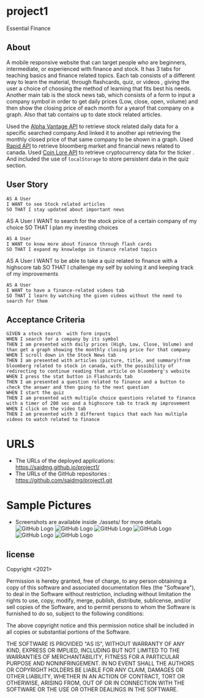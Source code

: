 # project1
Essential Finance 


## About

A mobile responsive website that can target people who are beginners, intermediate, or experienced with finance and stock. 
It has 3 tabs for teaching basics and finance related topics. Each tab consists of a different way to learn the material,
 through flashcards, quiz, or videos , giving the user a choice of choosing the method of learning that fits best his needs.
Another main tab is the stock news tab, which consists of a form to input a company symbol in order to get daily prices 
(Low, close, open, volume)  and then show the closing price of each month for a yearof that company on a graph. Also that tab contains 
up to date stock related articles.

Used the [Alpha Vantage API](https://www.alphavantage.co/) to retrieve stock related daily data for a specific searched company.And linked it to another api retrieving the monthly closed price of that same company  to be shown in a graph.
Used  [Rapid API](https://rapidapi.com/marketplace)  to retrieve bloomberg market and financial news related to canada.
Used [Coin Lore API](https://www.coinlore.com/cryptocurrency-data-api) to retrieve cryptocurrency data for the ticker .
And included the use of `localStorage` to store  persistent data in the quiz section.


## User Story

```
AS A User
I WANT to see Stock related articles 
SO THAT I stay updated about important news 
```
AS A User
I WANT to search for the stock price of a certain company of my choice
SO THAT I plan my investing choices
```
AS A User
I WANT to know more about finance through flash cards
SO THAT I expand my knowledge in finance related topics
```
AS A User
I WANT to be able to take a quiz related to finance with a highscore tab
SO THAT I challenge my self by solving it and keeping track of my improvements 
```
AS A User
I WANT to have a finance-related videos tab
SO THAT I learn by watching the given videos without the need to search for them 
```

## Acceptance Criteria

```
GIVEN a stock search  with form inputs
WHEN I search for a company by its symbol
THEN I am presented with daily prices (High, Low, Close, Volume) and than get a graph showing the monthly closing price for that company 
WHEN I scroll down in the Stock News tab  
THEN I am presented with articles (picture, title, and summary)from bloomberg related to stock in canada, with the possibility of redirecting to continue reading that article on bloomberg's website
WHEN I press the stat button in Flashcards tab
THEN I am presented a question related to finance and a button to check the answer and then going to the next question
WHEN I start the quiz
THEN I am presented with multiple choice questions related to finance with a timer of 200 sec and a highscore tab to track my improvement
WHEN I click on the video tab
THEN I am presented with 3 different topics that each has multiple videos to watch related to finance
```

# URLS
* The URLs of the deployed applications:  https://saidmg.github.io/project1/
* The URLs of the GitHub repositories  :  https://github.com/saidmg/project1.git

# Sample Pictures
* Screenshots are available inside ./assets/ for more details
![GitHub Logo](/Assets/screenshots/home_screenshot.jpeg)
![GitHub Logo](/Assets/screenshots/stocknews_screenshot.jpeg)
![GitHub Logo](/Assets/screenshots/flashcards_screenshot.JPG)
![GitHub Logo](/Assets/screenshots/quiz_screenshot.JPG)
![GitHub Logo](/Assets/screenshots/videolectures_screenshot.jpeg)
![GitHub Logo](/Assets/screenshots/contact_screenshot.jpeg)

## license 

Copyright <2021> <Team Bravo>

Permission is hereby granted, free of charge, to any person obtaining a copy of this software and associated documentation files (the "Software"), to deal in the Software without restriction, including without limitation the rights to use, copy, modify, merge, publish, distribute, sublicense, and/or sell copies of the Software, and to permit persons to whom the Software is furnished to do so, subject to the following conditions:

The above copyright notice and this permission notice shall be included in all copies or substantial portions of the Software.

THE SOFTWARE IS PROVIDED "AS IS", WITHOUT WARRANTY OF ANY KIND, EXPRESS OR IMPLIED, INCLUDING BUT NOT LIMITED TO THE WARRANTIES OF MERCHANTABILITY, FITNESS FOR A PARTICULAR PURPOSE AND NONINFRINGEMENT. IN NO EVENT SHALL THE AUTHORS OR COPYRIGHT HOLDERS BE LIABLE FOR ANY CLAIM, DAMAGES OR OTHER LIABILITY, WHETHER IN AN ACTION OF CONTRACT, TORT OR OTHERWISE, ARISING FROM, OUT OF OR IN CONNECTION WITH THE SOFTWARE OR THE USE OR OTHER DEALINGS IN THE SOFTWARE.



